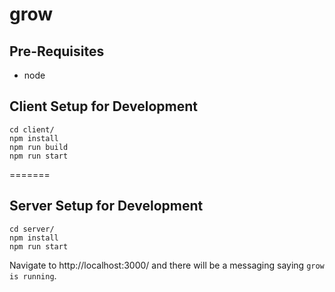 # grow #

## Pre-Requisites ##
* node

## Client Setup for Development ##
```
cd client/
npm install
npm run build
npm run start
```
=======
## Server Setup for Development ##
```
cd server/
npm install
npm run start
```
Navigate to http://localhost:3000/ and there will be a messaging saying `grow is running`.
